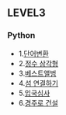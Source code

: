 ## LEVEL3

### Python <br>

- 1.[단어변환](https://github.com/Juyoung4/StudyAlgorithm/blob/master/Programmers/LEVEL3/1.py)
- 2.[정수 삼각형](https://github.com/Juyoung4/StudyAlgorithm/blob/master/Programmers/LEVEL3/2.py)
- 3.[베스트앨범](https://github.com/Juyoung4/StudyAlgorithm/blob/master/Programmers/LEVEL3/3.py)
- 4.[섬 연결하기](https://github.com/Juyoung4/StudyAlgorithm/blob/master/Programmers/LEVEL3/4.py)
- 5.[입국심사](https://github.com/Juyoung4/StudyAlgorithm/blob/master/Programmers/LEVEL3/5.py)
- 6.[경주로 건설](https://github.com/Juyoung4/StudyAlgorithm/blob/master/Programmers/LEVEL3/6.py)